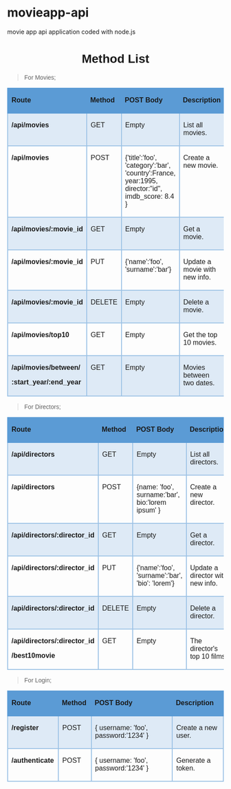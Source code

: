 # movieapp-api
movie app api application coded with node.js


<h1 style="text-align: center;"><strong><span style="font-family: Calibri, sans-serif;">Method List</span></strong></h1>
<blockquote>
    <p><span style="font-family: Calibri, sans-serif;">For Movies;</span></p>
</blockquote>
<table cellspacing="0" class=" cke_show_border" style="border-collapse:collapse;">
    <tbody>
        <tr>
            <td style="background-color:#5b9bd5; border-bottom:2px solid #5b9bd5; border-left:2px solid #5b9bd5; border-right:none; border-top:2px solid #5b9bd5; vertical-align:top; width:209px;">
                <p><span style="font-family: Calibri, sans-serif;"><strong>Route</strong></span></p>
            </td>
            <td style="background-color:#5b9bd5; border-bottom:2px solid #5b9bd5; border-left:none; border-right:none; border-top:2px solid #5b9bd5; vertical-align:top; width:65px;">
                <p><span style="font-family: Calibri, sans-serif;"><strong>Method</strong></span></p>
            </td>
            <td style="background-color:#5b9bd5; border-bottom:2px solid #5b9bd5; border-left:none; border-right:none; border-top:2px solid #5b9bd5; vertical-align:top; width:180px;">
                <p><span style="font-family: Calibri, sans-serif;"><strong>POST Body</strong></span></p>
            </td>
            <td style="background-color:#5b9bd5; border-bottom:2px solid #5b9bd5; border-left:none; border-right:2px solid #5b9bd5; border-top:2px solid #5b9bd5; vertical-align:top; width:151px;">
                <p><span style="font-family: Calibri, sans-serif;"><strong>Description</strong></span></p>
            </td>
        </tr>
        <tr>
            <td style="background-color:#deeaf6; border-bottom:2px solid #9cc2e5; border-left:2px solid #9cc2e5; border-right:2px solid #9cc2e5; border-top:none; vertical-align:top; width:209px;">
                <p><span style="font-family: Calibri, sans-serif;"><strong>/api/movies</strong></span></p>
            </td>
            <td style="background-color:#deeaf6; border-bottom:2px solid #9cc2e5; border-left:none; border-right:2px solid #9cc2e5; border-top:none; vertical-align:top; width:65px;">
                <p><span style="font-family: Calibri, sans-serif;">GET</span></p>
            </td>
            <td style="background-color:#deeaf6; border-bottom:2px solid #9cc2e5; border-left:none; border-right:2px solid #9cc2e5; border-top:none; vertical-align:top; width:180px;">
                <p><span style="font-family: Calibri, sans-serif;">Empty</span></p>
            </td>
            <td style="background-color:#deeaf6; border-bottom:2px solid #9cc2e5; border-left:none; border-right:2px solid #9cc2e5; border-top:none; vertical-align:top; width:151px;">
                <p><span style="font-family: Calibri, sans-serif;">List all movies.</span></p>
            </td>
        </tr>
        <tr>
            <td style="border-bottom:2px solid #9cc2e5; border-left:2px solid #9cc2e5; border-right:2px solid #9cc2e5; border-top:none; vertical-align:top; width:209px;">
                <p><span style="font-family: Calibri, sans-serif;"><strong>/api/movies</strong></span></p>
            </td>
            <td style="border-bottom:2px solid #9cc2e5; border-left:none; border-right:2px solid #9cc2e5; border-top:none; vertical-align:top; width:65px;">
                <p><span style="font-family: Calibri, sans-serif;">POST</span></p>
            </td>
            <td style="border-bottom:2px solid #9cc2e5; border-left:none; border-right:2px solid #9cc2e5; border-top:none; vertical-align:top; width:180px;">
                <p><span style="font-family: Calibri, sans-serif;">{&apos;title&apos;:&apos;foo&apos;, &apos;category&apos;:&apos;bar&apos;, &apos;country&apos;:France, year:1995, director:&quot;id&quot;, imdb_score: 8.4 }</span></p>
            </td>
            <td style="border-bottom:2px solid #9cc2e5; border-left:none; border-right:2px solid #9cc2e5; border-top:none; vertical-align:top; width:151px;">
                <p><span style="font-family: Calibri, sans-serif;">Create a new movie.</span></p>
            </td>
        </tr>
        <tr>
            <td style="background-color:#deeaf6; border-bottom:2px solid #9cc2e5; border-left:2px solid #9cc2e5; border-right:2px solid #9cc2e5; border-top:none; vertical-align:top; width:209px;">
                <p><span style="font-family: Calibri, sans-serif;"><strong>/api/movies/:movie_id</strong></span></p>
            </td>
            <td style="background-color:#deeaf6; border-bottom:2px solid #9cc2e5; border-left:none; border-right:2px solid #9cc2e5; border-top:none; vertical-align:top; width:65px;">
                <p><span style="font-family: Calibri, sans-serif;">GET</span></p>
            </td>
            <td style="background-color:#deeaf6; border-bottom:2px solid #9cc2e5; border-left:none; border-right:2px solid #9cc2e5; border-top:none; vertical-align:top; width:180px;">
                <p><span style="font-family: Calibri, sans-serif;">Empty</span></p>
            </td>
            <td style="background-color:#deeaf6; border-bottom:2px solid #9cc2e5; border-left:none; border-right:2px solid #9cc2e5; border-top:none; vertical-align:top; width:151px;">
                <p><span style="font-family: Calibri, sans-serif;">Get a movie.</span></p>
            </td>
        </tr>
        <tr>
            <td style="border-bottom:2px solid #9cc2e5; border-left:2px solid #9cc2e5; border-right:2px solid #9cc2e5; border-top:none; vertical-align:top; width:209px;">
                <p><span style="font-family: Calibri, sans-serif;"><strong>/api/movies/:movie_id</strong></span></p>
            </td>
            <td style="border-bottom:2px solid #9cc2e5; border-left:none; border-right:2px solid #9cc2e5; border-top:none; vertical-align:top; width:65px;">
                <p><span style="font-family: Calibri, sans-serif;">PUT</span></p>
            </td>
            <td style="border-bottom:2px solid #9cc2e5; border-left:none; border-right:2px solid #9cc2e5; border-top:none; vertical-align:top; width:180px;">
                <p><span style="font-family: Calibri, sans-serif;">{&apos;name&apos;:&apos;foo&apos;, &apos;surname&apos;:&apos;bar&apos;}</span></p>
            </td>
            <td style="border-bottom:2px solid #9cc2e5; border-left:none; border-right:2px solid #9cc2e5; border-top:none; vertical-align:top; width:151px;">
                <p><span style="font-family: Calibri, sans-serif;">Update a movie with new info.</span></p>
            </td>
        </tr>
        <tr>
            <td style="background-color:#deeaf6; border-bottom:2px solid #9cc2e5; border-left:2px solid #9cc2e5; border-right:2px solid #9cc2e5; border-top:none; vertical-align:top; width:209px;">
                <p><span style="font-family: Calibri, sans-serif;"><strong>/api/movies/:movie_id</strong></span></p>
            </td>
            <td style="background-color:#deeaf6; border-bottom:2px solid #9cc2e5; border-left:none; border-right:2px solid #9cc2e5; border-top:none; vertical-align:top; width:65px;">
                <p><span style="font-family: Calibri, sans-serif;">DELETE</span></p>
            </td>
            <td style="background-color:#deeaf6; border-bottom:2px solid #9cc2e5; border-left:none; border-right:2px solid #9cc2e5; border-top:none; vertical-align:top; width:180px;">
                <p><span style="font-family: Calibri, sans-serif;">Empty</span></p>
            </td>
            <td style="background-color:#deeaf6; border-bottom:2px solid #9cc2e5; border-left:none; border-right:2px solid #9cc2e5; border-top:none; vertical-align:top; width:151px;">
                <p><span style="font-family: Calibri, sans-serif;">Delete a movie.</span></p>
            </td>
        </tr>
        <tr>
            <td style="border-bottom:2px solid #9cc2e5; border-left:2px solid #9cc2e5; border-right:2px solid #9cc2e5; border-top:none; vertical-align:top; width:209px;">
                <p><span style="font-family: Calibri, sans-serif;"><strong>/api/movies/top10</strong></span></p>
            </td>
            <td style="border-bottom:2px solid #9cc2e5; border-left:none; border-right:2px solid #9cc2e5; border-top:none; vertical-align:top; width:65px;">
                <p><span style="font-family: Calibri, sans-serif;">GET</span></p>
            </td>
            <td style="border-bottom:2px solid #9cc2e5; border-left:none; border-right:2px solid #9cc2e5; border-top:none; vertical-align:top; width:180px;">
                <p><span style="font-family: Calibri, sans-serif;">Empty</span></p>
            </td>
            <td style="border-bottom:2px solid #9cc2e5; border-left:none; border-right:2px solid #9cc2e5; border-top:none; vertical-align:top; width:151px;">
                <p><span style="font-family: Calibri, sans-serif;">Get the top 10 movies.</span></p>
            </td>
        </tr>
        <tr>
            <td style="background-color:#deeaf6; border-bottom:2px solid #9cc2e5; border-left:2px solid #9cc2e5; border-right:2px solid #9cc2e5; border-top:none; vertical-align:top; width:209px;">
                <p><span style="font-family: Calibri, sans-serif;"><strong>/api/movies/between/</strong></span></p>
                <p><span style="font-family: Calibri, sans-serif;"><strong>:start_year/:end_year</strong></span></p>
            </td>
            <td style="background-color:#deeaf6; border-bottom:2px solid #9cc2e5; border-left:none; border-right:2px solid #9cc2e5; border-top:none; vertical-align:top; width:65px;">
                <p><span style="font-family: Calibri, sans-serif;">GET</span></p>
            </td>
            <td style="background-color:#deeaf6; border-bottom:2px solid #9cc2e5; border-left:none; border-right:2px solid #9cc2e5; border-top:none; vertical-align:top; width:180px;">
                <p><span style="font-family: Calibri, sans-serif;">Empty</span></p>
            </td>
            <td style="background-color:#deeaf6; border-bottom:2px solid #9cc2e5; border-left:none; border-right:2px solid #9cc2e5; border-top:none; vertical-align:top; width:151px;">
                <p><span style="font-family: Calibri, sans-serif;">Movies between two dates.</span></p>
            </td>
        </tr>
    </tbody>
</table>
<blockquote>
    <p><span style="font-family: Calibri, sans-serif;">For Directors;</span></p>
</blockquote>
<table cellspacing="0" class=" cke_show_border" style="border-collapse:collapse;">
    <tbody>
        <tr>
            <td style="background-color:#5b9bd5; border-bottom:2px solid #5b9bd5; border-left:2px solid #5b9bd5; border-right:none; border-top:2px solid #5b9bd5; vertical-align:top; width:179px;">
                <p><span style="font-family: Calibri, sans-serif;"><strong>Route</strong></span></p>
            </td>
            <td style="background-color:#5b9bd5; border-bottom:2px solid #5b9bd5; border-left:none; border-right:none; border-top:2px solid #5b9bd5; vertical-align:top; width:66px;">
                <p><span style="font-family: Calibri, sans-serif;"><strong>Method</strong></span></p>
            </td>
            <td style="background-color:#5b9bd5; border-bottom:2px solid #5b9bd5; border-left:none; border-right:none; border-top:2px solid #5b9bd5; vertical-align:top; width:217px;">
                <p><span style="font-family: Calibri, sans-serif;"><strong>POST Body</strong></span></p>
            </td>
            <td style="background-color:#5b9bd5; border-bottom:2px solid #5b9bd5; border-left:none; border-right:2px solid #5b9bd5; border-top:2px solid #5b9bd5; vertical-align:top; width:141px;">
                <p><span style="font-family: Calibri, sans-serif;"><strong>Description</strong></span></p>
            </td>
        </tr>
        <tr>
            <td style="background-color:#deeaf6; border-bottom:2px solid #9cc2e5; border-left:2px solid #9cc2e5; border-right:2px solid #9cc2e5; border-top:none; vertical-align:top; width:179px;">
                <p><span style="font-family: Calibri, sans-serif;"><strong>/api/directors</strong></span></p>
            </td>
            <td style="background-color:#deeaf6; border-bottom:2px solid #9cc2e5; border-left:none; border-right:2px solid #9cc2e5; border-top:none; vertical-align:top; width:66px;">
                <p><span style="font-family: Calibri, sans-serif;">GET</span></p>
            </td>
            <td style="background-color:#deeaf6; border-bottom:2px solid #9cc2e5; border-left:none; border-right:2px solid #9cc2e5; border-top:none; vertical-align:top; width:217px;">
                <p><span style="font-family: Calibri, sans-serif;">Empty</span></p>
            </td>
            <td style="background-color:#deeaf6; border-bottom:2px solid #9cc2e5; border-left:none; border-right:2px solid #9cc2e5; border-top:none; vertical-align:top; width:141px;">
                <p><span style="font-family: Calibri, sans-serif;">List all directors.</span></p>
            </td>
        </tr>
        <tr>
            <td style="border-bottom:2px solid #9cc2e5; border-left:2px solid #9cc2e5; border-right:2px solid #9cc2e5; border-top:none; vertical-align:top; width:179px;">
                <p><span style="font-family: Calibri, sans-serif;"><strong>/api/directors</strong></span></p>
            </td>
            <td style="border-bottom:2px solid #9cc2e5; border-left:none; border-right:2px solid #9cc2e5; border-top:none; vertical-align:top; width:66px;">
                <p><span style="font-family: Calibri, sans-serif;">POST</span></p>
            </td>
            <td style="border-bottom:2px solid #9cc2e5; border-left:none; border-right:2px solid #9cc2e5; border-top:none; vertical-align:top; width:217px;">
                <p><span style="font-family: Calibri, sans-serif;">{name: &apos;foo&apos;, surname:&apos;bar&apos;, bio:&apos;lorem ipsum&apos; }</span></p>
            </td>
            <td style="border-bottom:2px solid #9cc2e5; border-left:none; border-right:2px solid #9cc2e5; border-top:none; vertical-align:top; width:141px;">
                <p><span style="font-family: Calibri, sans-serif;">Create a new director.</span></p>
            </td>
        </tr>
        <tr>
            <td style="background-color:#deeaf6; border-bottom:2px solid #9cc2e5; border-left:2px solid #9cc2e5; border-right:2px solid #9cc2e5; border-top:none; vertical-align:top; width:179px;">
                <p><span style="font-family: Calibri, sans-serif;"><strong>/api/directors/:director_id</strong></span></p>
            </td>
            <td style="background-color:#deeaf6; border-bottom:2px solid #9cc2e5; border-left:none; border-right:2px solid #9cc2e5; border-top:none; vertical-align:top; width:66px;">
                <p><span style="font-family: Calibri, sans-serif;">GET</span></p>
            </td>
            <td style="background-color:#deeaf6; border-bottom:2px solid #9cc2e5; border-left:none; border-right:2px solid #9cc2e5; border-top:none; vertical-align:top; width:217px;">
                <p><span style="font-family: Calibri, sans-serif;">Empty</span></p>
            </td>
            <td style="background-color:#deeaf6; border-bottom:2px solid #9cc2e5; border-left:none; border-right:2px solid #9cc2e5; border-top:none; vertical-align:top; width:141px;">
                <p><span style="font-family: Calibri, sans-serif;">Get a director.</span></p>
            </td>
        </tr>
        <tr>
            <td style="border-bottom:2px solid #9cc2e5; border-left:2px solid #9cc2e5; border-right:2px solid #9cc2e5; border-top:none; vertical-align:top; width:179px;">
                <p><span style="font-family: Calibri, sans-serif;"><strong>/api/directors/:director_id</strong></span></p>
            </td>
            <td style="border-bottom:2px solid #9cc2e5; border-left:none; border-right:2px solid #9cc2e5; border-top:none; vertical-align:top; width:66px;">
                <p><span style="font-family: Calibri, sans-serif;">PUT</span></p>
            </td>
            <td style="border-bottom:2px solid #9cc2e5; border-left:none; border-right:2px solid #9cc2e5; border-top:none; vertical-align:top; width:217px;">
                <p><span style="font-family: Calibri, sans-serif;">{&apos;name&apos;:&apos;foo&apos;, &apos;surname&apos;:&apos;bar&apos;, &apos;bio&apos;: &apos;lorem&apos;}</span></p>
            </td>
            <td style="border-bottom:2px solid #9cc2e5; border-left:none; border-right:2px solid #9cc2e5; border-top:none; vertical-align:top; width:141px;">
                <p><span style="font-family: Calibri, sans-serif;">Update a director with new info.</span></p>
            </td>
        </tr>
        <tr>
            <td style="background-color:#deeaf6; border-bottom:2px solid #9cc2e5; border-left:2px solid #9cc2e5; border-right:2px solid #9cc2e5; border-top:none; vertical-align:top; width:179px;">
                <p><span style="font-family: Calibri, sans-serif;"><strong>/api/directors/:director_id</strong></span></p>
            </td>
            <td style="background-color:#deeaf6; border-bottom:2px solid #9cc2e5; border-left:none; border-right:2px solid #9cc2e5; border-top:none; vertical-align:top; width:66px;">
                <p><span style="font-family: Calibri, sans-serif;">DELETE</span></p>
            </td>
            <td style="background-color:#deeaf6; border-bottom:2px solid #9cc2e5; border-left:none; border-right:2px solid #9cc2e5; border-top:none; vertical-align:top; width:217px;">
                <p><span style="font-family: Calibri, sans-serif;">Empty</span></p>
            </td>
            <td style="background-color:#deeaf6; border-bottom:2px solid #9cc2e5; border-left:none; border-right:2px solid #9cc2e5; border-top:none; vertical-align:top; width:141px;">
                <p><span style="font-family: Calibri, sans-serif;">Delete a director.</span></p>
            </td>
        </tr>
        <tr>
            <td style="border-bottom:2px solid #9cc2e5; border-left:2px solid #9cc2e5; border-right:2px solid #9cc2e5; border-top:none; vertical-align:top; width:179px;">
                <p><span style="font-family: Calibri, sans-serif;"><strong>/api/directors/:director_id</strong></span></p>
                <p><span style="font-family: Calibri, sans-serif;"><strong>/best10movie</strong></span></p>
            </td>
            <td style="border-bottom:2px solid #9cc2e5; border-left:none; border-right:2px solid #9cc2e5; border-top:none; vertical-align:top; width:66px;">
                <p><span style="font-family: Calibri, sans-serif;">GET</span></p>
            </td>
            <td style="border-bottom:2px solid #9cc2e5; border-left:none; border-right:2px solid #9cc2e5; border-top:none; vertical-align:top; width:217px;">
                <p><span style="font-family: Calibri, sans-serif;">Empty</span></p>
            </td>
            <td style="border-bottom:2px solid #9cc2e5; border-left:none; border-right:2px solid #9cc2e5; border-top:none; vertical-align:top; width:141px;">
                <p><span style="font-family: Calibri, sans-serif;">The director&apos;s top 10 films.</span></p>
            </td>
        </tr>
    </tbody>
</table>
<blockquote>
    <p><span style="font-family: Calibri, sans-serif;">For Login;</span></p>
</blockquote>
<table cellspacing="0" class=" cke_show_border" style="border-collapse:collapse;">
    <tbody>
        <tr>
            <td style="background-color:#5b9bd5; border-bottom:2px solid #5b9bd5; border-left:2px solid #5b9bd5; border-right:none; border-top:2px solid #5b9bd5; vertical-align:top; width:104px;">
                <p><span style="font-family: Calibri, sans-serif;"><strong>Route</strong></span></p>
            </td>
            <td style="background-color:#5b9bd5; border-bottom:2px solid #5b9bd5; border-left:none; border-right:none; border-top:2px solid #5b9bd5; vertical-align:top; width:66px;">
                <p><span style="font-family: Calibri, sans-serif;"><strong>Method</strong></span></p>
            </td>
            <td style="background-color:#5b9bd5; border-bottom:2px solid #5b9bd5; border-left:none; border-right:none; border-top:2px solid #5b9bd5; vertical-align:top; width:302px;">
                <p><span style="font-family: Calibri, sans-serif;"><strong>POST Body</strong></span></p>
            </td>
            <td style="background-color:#5b9bd5; border-bottom:2px solid #5b9bd5; border-left:none; border-right:2px solid #5b9bd5; border-top:2px solid #5b9bd5; vertical-align:top; width:132px;">
                <p><span style="font-family: Calibri, sans-serif;"><strong>Description</strong></span></p>
            </td>
        </tr>
        <tr>
            <td style="background-color:#deeaf6; border-bottom:2px solid #9cc2e5; border-left:2px solid #9cc2e5; border-right:2px solid #9cc2e5; border-top:none; vertical-align:top; width:104px;">
                <p><span style="font-family: Calibri, sans-serif;"><strong>/register</strong></span></p>
            </td>
            <td style="background-color:#deeaf6; border-bottom:2px solid #9cc2e5; border-left:none; border-right:2px solid #9cc2e5; border-top:none; vertical-align:top; width:66px;">
                <p><span style="font-family: Calibri, sans-serif;">POST</span></p>
            </td>
            <td style="background-color:#deeaf6; border-bottom:2px solid #9cc2e5; border-left:none; border-right:2px solid #9cc2e5; border-top:none; vertical-align:top; width:302px;">
                <p><span style="font-family: Calibri, sans-serif;">{ username: &apos;foo&apos;, password:&apos;1234&apos; }</span></p>
            </td>
            <td style="background-color:#deeaf6; border-bottom:2px solid #9cc2e5; border-left:none; border-right:2px solid #9cc2e5; border-top:none; vertical-align:top; width:132px;">
                <p><span style="font-family: Calibri, sans-serif;">Create a new user.</span></p>
            </td>
        </tr>
        <tr>
            <td style="border-bottom:2px solid #9cc2e5; border-left:2px solid #9cc2e5; border-right:2px solid #9cc2e5; border-top:none; vertical-align:top; width:104px;">
                <p><span style="font-family: Calibri, sans-serif;"><strong>/authenticate</strong></span></p>
            </td>
            <td style="border-bottom:2px solid #9cc2e5; border-left:none; border-right:2px solid #9cc2e5; border-top:none; vertical-align:top; width:66px;">
                <p><span style="font-family: Calibri, sans-serif;">POST</span></p>
            </td>
            <td style="border-bottom:2px solid #9cc2e5; border-left:none; border-right:2px solid #9cc2e5; border-top:none; vertical-align:top; width:302px;">
                <p><span style="font-family: Calibri, sans-serif;">{ username: &apos;foo&apos;, password:&apos;1234&apos; }</span></p>
            </td>
            <td style="border-bottom:2px solid #9cc2e5; border-left:none; border-right:2px solid #9cc2e5; border-top:none; vertical-align:top; width:132px;">
                <p><span style="font-family: Calibri, sans-serif;">Generate a token.</span></p>
            </td>
        </tr>
    </tbody>
</table>
